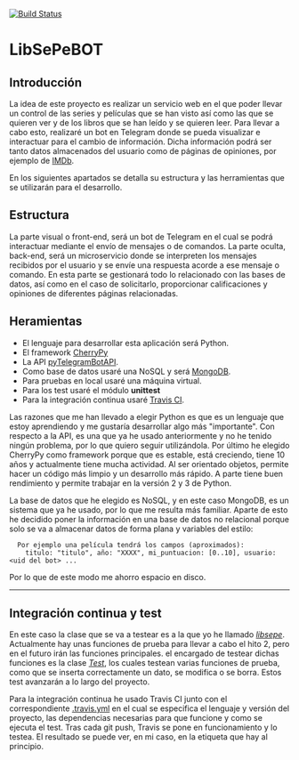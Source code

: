 [![Build Status](https://travis-ci.org/GinesNC/LibSePeBOT-IV.svg?branch=master)](https://travis-ci.org/GinesNC/LibSePeBOT-IV)
# LibSePeBOT
## Introducción

La idea de este proyecto es realizar un servicio web en el que poder llevar un control de las series y películas que se han visto así como las que se quieren ver y de los libros que se han leído y se quieren leer. Para llevar a cabo esto, realizaré un bot en Telegram donde se pueda visualizar e interactuar para el cambio de información. Dicha información podrá ser tanto datos almacenados del usuario como de páginas de opiniones, por ejemplo de [IMDb](https://www.imdb.com/).

En los siguientes apartados se detalla su estructura y las herramientas que se utilizarán para el desarrollo.

## Estructura

La parte visual o front-end, será un bot de Telegram en el cual se podrá interactuar mediante el envío de mensajes o de comandos. La parte oculta, back-end, será un microservicio donde se interpreten los mensajes recibidos por el usuario y se envíe una respuesta acorde a ese mensaje o comando. En esta parte se gestionará todo lo relacionado con las bases de datos, así como en el caso de solicitarlo, proporcionar calificaciones y opiniones de diferentes páginas relacionadas.

## Heramientas

- El lenguaje para desarrollar esta aplicación será Python.
- El framework [CherryPy](https://cherrypy.org/)
- La API [pyTelegramBotAPI](https://github.com/eternnoir/pyTelegramBotAPI).
- Como base de datos usaré una NoSQL y será [MongoDB](https://www.mongodb.com/es).
- Para pruebas en local usaré una máquina virtual.
- Para los test usaré el módulo __unittest__
- Para la integración continua usaré [Travis CI](https://travis-ci.org/).

Las razones que me han llevado a elegir Python es que es un lenguaje que estoy aprendiendo y me gustaría desarrollar algo más "importante". Con respecto a la API, es una que ya he usado anteriormente y no he tenido ningún problema, por lo que quiero seguir utilizándola. Por último he elegido CherryPy como framework porque que es estable, está creciendo, tiene 10 años y actualmente tiene mucha actividad. Al ser orientado objetos, permite hacer un código más limpio y un desarrollo más rápido. A parte tiene buen rendimiento y permite trabajar en la versión 2 y 3 de Python.

La base de datos que he elegido es NoSQL, y en este caso MongoDB, es un sistema que ya he usado, por lo que me resulta más familiar. Aparte de esto he decidido poner la información en una base de datos no relacional porque solo se va a almacenar datos de forma plana y variables del estilo:

      Por ejemplo una película tendrá los campos (aproximados):
        titulo: "titulo", año: "XXXX", mi_puntuacion: [0..10], usuario: <uid del bot> ...

Por lo que de este modo me ahorro espacio en disco.
___________________________________

## Integración continua y test

En este caso la clase que se va a testear es a la que yo he llamado [_libsepe_](https://github.com/GinesNC/LibSePeBOT-IV/blob/master/libsepe.py). Actualmente hay unas funciones de prueba para llevar a cabo el hito 2, pero en el futuro irán las funciones principales. el encargado de testear dichas funciones es la clase [_Test_](https://github.com/GinesNC/LibSePeBOT-IV/blob/master/test.py), los cuales testean varias funciones de prueba, como que se inserta correctamente un dato, se modifica o se borra. Estos test avanzarán a lo largo del proyecto.

Para la integración continua he usado Travis CI junto con el correspondiente [.travis.yml](https://github.com/GinesNC/LibSePeBOT-IV/blob/master/.travis.yml) en el cual se especifica el lenguaje y versión del proyecto, las dependencias necesarias para que funcione y como se ejecuta el test. Tras cada git push, Travis se pone en funcionamiento y lo testea. El resultado se puede ver, en mi caso, en la etiqueta que hay al principio.

